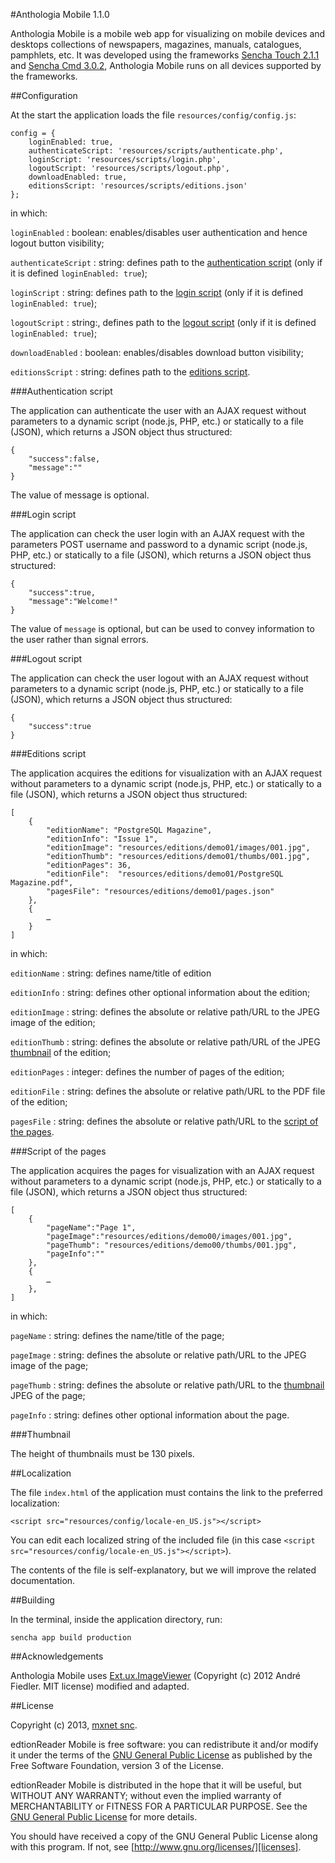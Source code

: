 #Anthologia Mobile 1.1.0

Anthologia Mobile is a mobile web app for visualizing on mobile devices and desktops collections of newspapers, magazines, manuals, catalogues, pamphlets, etc. It was developed using the frameworks [Sencha Touch 2.1.1][touch] and [Sencha Cmd 3.0.2][cmd], Anthologia Mobile runs on all devices supported by the frameworks.

##Configuration

At the start the application loads the file `resources/config/config.js`:

	config = {
		loginEnabled: true,
		authenticateScript: 'resources/scripts/authenticate.php',
		loginScript: 'resources/scripts/login.php',
	    logoutScript: 'resources/scripts/logout.php',
	    downloadEnabled: true,
	    editionsScript: 'resources/scripts/editions.json'
	};

in which:

`loginEnabled`
:	boolean: enables/disables user authentication and hence logout button visibility;

`authenticateScript`
:	string: defines path to the [authentication script](#authenticationScript) (only if it is defined `loginEnabled: true`);

`loginScript`
:	string: defines path to the [login script](#loginScript) (only if it is defined `loginEnabled: true`);

`logoutScript`
:	string:, defines path to the [logout script](#logoutScript) (only if it is defined `loginEnabled: true`);

`downloadEnabled`
:	boolean: enables/disables download button visibility;

`editionsScript`
:	string: defines path to the [editions script](#editionsScript).

###<a id="authenticationScripts"></a>Authentication script

The application can authenticate the user with an AJAX request without parameters to a dynamic script (node.js, PHP, etc.) or statically to a file (JSON), which returns a JSON object thus structured:

	{
		"success":false,
		"message":""
	}

The value of message is optional.

###<a id="loginScripts"></a>Login script

The application can check the user login with an AJAX request with the parameters POST username and password to a dynamic script (node.js, PHP, etc.) or statically to a file (JSON), which returns a JSON object thus structured:

	{
		"success":true,
		"message":"Welcome!"
	}

The value of `message` is optional, but can be used to convey information to the user rather than signal errors.

###<a id="logoutScripts"></a>Logout script

The application can check the user logout with an AJAX request without parameters to a dynamic script (node.js, PHP, etc.) or statically to a file (JSON), which returns a JSON object thus structured:

	{
		"success":true
	}

###<a id="editionsScript"></a>Editions script

The application acquires the editions for visualization with an AJAX request without parameters to a dynamic script (node.js, PHP, etc.) or statically to a file (JSON), which returns a JSON object thus structured:

	[
		{
			"editionName": "PostgreSQL Magazine",
			"editionInfo": "Issue 1",
			"editionImage": "resources/editions/demo01/images/001.jpg",
			"editionThumb": "resources/editions/demo01/thumbs/001.jpg",
			"editionPages": 36,
			"editionFile":	"resources/editions/demo01/PostgreSQL Magazine.pdf",
			"pagesFile": "resources/editions/demo01/pages.json"
		},
		{
			…
		}
	]

in which:

`editionName`
:	string: defines name/title of edition

`editionInfo`
:	string: defines other optional information about the edition;

`editionImage`
:	string: defines the absolute or relative path/URL to the JPEG image of the edition;

`editionThumb`
:	string: defines the absolute or relative path/URL of the JPEG [thumbnail](#thumbnail) of the edition;

`editionPages`
:	integer: defines the number of pages of the edition;

`editionFile`
:	string: defines the absolute or relative path/URL to the PDF file of the edition;

`pagesFile`
:	string: defines the absolute or relative path/URL to the [script of the pages](#pagesScript).

###<a id="pagesScript"></a>Script of the pages

The application acquires the pages for visualization with an AJAX request without parameters to a dynamic script (node.js, PHP, etc.) or statically to a file (JSON), which returns a JSON object thus structured:

	[
		{
			"pageName":"Page 1",
			"pageImage":"resources/editions/demo00/images/001.jpg",
			"pageThumb": "resources/editions/demo00/thumbs/001.jpg",
			"pageInfo":""
		},
		{
			…
		},
	]

in which:

`pageName`
:	string: defines the name/title of the page;

`pageImage`
:	string: defines the absolute or relative path/URL to the JPEG image of the page;

`pageThumb`
:	string: defines the absolute or relative path/URL to the [thumbnail](#thumbnail) JPEG of the page;

`pageInfo`
:	string: defines other optional information about the page.

###<a id="thumbnail"></a>Thumbnail

The height of thumbnails must be 130 pixels.

##Localization

The file `index.html` of the application must contains the link to the preferred localization:

	<script src="resources/config/locale-en_US.js"></script>

You can edit each localized string of the included file (in this case `<script src="resources/config/locale-en_US.js"></script>`).

The contents of the file is self-explanatory, but we will improve the related documentation.

##Building

In the terminal, inside the application directory, run:

	sencha app build production

##Acknowledgements

Anthologia Mobile uses [Ext.ux.ImageViewer][viewer] (Copyright (c) 2012 André Fiedler. MIT license) modified and adapted.

##License

Copyright (c) 2013, [mxnet snc][mxnet].

edtionReader Mobile is free software: you can redistribute it and/or modify it under the terms of the [GNU General Public License][gpl] as published by the Free Software Foundation, version 3 of the License.

edtionReader Mobile is distributed in the hope that it will be useful, but WITHOUT ANY WARRANTY; without even the implied warranty of MERCHANTABILITY or FITNESS FOR A PARTICULAR PURPOSE.  See the [GNU General Public License][gpl] for more details.

You should have received a copy of the GNU General Public License along with this program.  If not, see [http://www.gnu.org/licenses/][licenses].

[touch]: http://www.sencha.com/products/touch/download
[cmd]: http://www.sencha.com/products/sencha-cmd/download
[mxnet]: http://html5.mxnet.it/
[gpl]: http://www.gnu.org/licenses/gpl.txt
[licenses]: http://www.gnu.org/licenses/gpl.txt
[viewer]: https://github.com/SunboX/ST2_ImageViewer